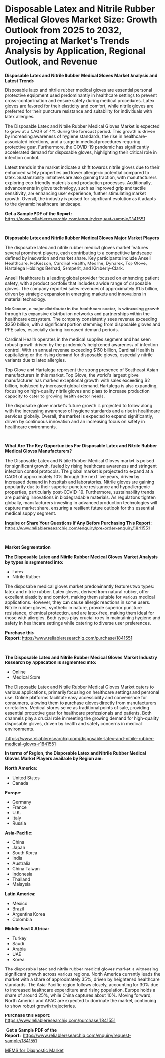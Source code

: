 <p><h1>Disposable Latex and Nitrile Rubber Medical Gloves Market Size: Growth Outlook from 2025 to 2032, projecting at Market's Trends Analysis by Application, Regional Outlook, and Revenue</h1></p><p><strong>Disposable Latex and Nitrile Rubber Medical Gloves Market Analysis and Latest Trends</strong></p>
<p><p>Disposable latex and nitrile rubber medical gloves are essential personal protective equipment used predominantly in healthcare settings to prevent cross-contamination and ensure safety during medical procedures. Latex gloves are favored for their elasticity and comfort, while nitrile gloves are preferred for their puncture resistance and suitability for individuals with latex allergies. </p><p>The Disposable Latex and Nitrile Rubber Medical Gloves Market is expected to grow at a CAGR of 4% during the forecast period. This growth is driven by increasing awareness of hygiene standards, the rise in healthcare-associated infections, and a surge in medical procedures requiring protective gear. Furthermore, the COVID-19 pandemic has significantly accelerated demand for disposable gloves, highlighting their critical role in infection control.</p><p>Latest trends in the market indicate a shift towards nitrile gloves due to their enhanced safety properties and lower allergenic potential compared to latex. Sustainability initiatives are also gaining traction, with manufacturers exploring eco-friendly materials and production processes. Additionally, advancements in glove technology, such as improved grip and tactile sensitivity, are enhancing user experience, further stimulating market growth. Overall, the industry is poised for significant evolution as it adapts to the dynamic healthcare landscape.</p></p>
<p><strong>Get a Sample PDF of the Report:&nbsp;</strong> <a href="https://www.reliableresearchiq.com/enquiry/request-sample/1841551?utm_campaign=2440&utm_medium=2&utm_source=Github&utm_content=ia&utm_term=05032025&utm_id=disposable-latex-and-nitrile-rubber-medical-gloves">https://www.reliableresearchiq.com/enquiry/request-sample/1841551</a></p>
<p>&nbsp;</p>
<p><strong>Disposable Latex and Nitrile Rubber Medical Gloves Major Market Players</strong></p>
<p><p>The disposable latex and nitrile rubber medical gloves market features several prominent players, each contributing to a competitive landscape defined by innovation and market share. Key participants include Ansell Healthcare, McKesson, Cardinal Health, Medline, Dynarex, Top Glove, Hartalega Holdings Berhad, Semperit, and Kimberly-Clark.</p><p>Ansell Healthcare is a leading global provider focused on enhancing patient safety, with a product portfolio that includes a wide range of disposable gloves. The company reported sales revenues of approximately $1.5 billion, driven by strategic expansion in emerging markets and innovations in material technology.</p><p>McKesson, a major distributor in the healthcare sector, is witnessing growth through its expansive distribution networks and partnerships within the healthcare ecosystem. The company consistently sees revenue exceeding $250 billion, with a significant portion stemming from disposable gloves and PPE sales, especially during increased demand periods.</p><p>Cardinal Health operates in the medical supplies segment and has seen robust growth driven by the pandemic's heightened awareness of infection control. With an annual revenue exceeding $150 billion, Cardinal Health is capitalizing on the rising demand for disposable gloves, especially nitrile variants due to latex allergies.</p><p>Top Glove and Hartalega represent the strong presence of Southeast Asian manufacturers in this market. Top Glove, the world's largest glove manufacturer, has marked exceptional growth, with sales exceeding $2 billion, bolstered by increased global demand. Hartalega is also expanding, focusing on high-quality nitrile gloves and plans to increase production capacity to cater to growing health sector needs.</p><p>The disposable glove market's future growth is projected to follow along with the increasing awareness of hygiene standards and a rise in healthcare services globally. Overall, the market is expected to expand significantly, driven by continuous innovation and an increasing focus on safety in healthcare environments.</p></p>
<p>&nbsp;</p>
<p><strong>What Are The Key Opportunities For Disposable Latex and Nitrile Rubber Medical Gloves Manufacturers?</strong></p>
<p><p>The Disposable Latex and Nitrile Rubber Medical Gloves market is poised for significant growth, fueled by rising healthcare awareness and stringent infection control protocols. The global market is projected to expand at a CAGR of approximately 10% through the next five years, driven by increased demand in hospitals and laboratories. Nitrile gloves are gaining popularity due to their superior puncture resistance and hypoallergenic properties, particularly post-COVID-19. Furthermore, sustainability trends are pushing innovations in biodegradable materials. As regulations tighten globally, manufacturers investing in advanced production technologies will capture market share, ensuring a resilient future outlook for this essential medical supply segment.</p></p>
<p><strong>Inquire or Share Your Questions If Any Before Purchasing This Report:</strong> <a href="https://www.reliableresearchiq.com/enquiry/pre-order-enquiry/1841551?utm_campaign=2440&utm_medium=2&utm_source=Github&utm_content=ia&utm_term=05032025&utm_id=disposable-latex-and-nitrile-rubber-medical-gloves">https://www.reliableresearchiq.com/enquiry/pre-order-enquiry/1841551</a></p>
<p>&nbsp;</p>
<p><strong>Market Segmentation</strong></p>
<p><strong>The Disposable Latex and Nitrile Rubber Medical Gloves Market Analysis by types is segmented into:</strong></p>
<p><ul><li>Latex</li><li>Nitrile Rubber</li></ul></p>
<p><p>The disposable medical gloves market predominantly features two types: latex and nitrile rubber. Latex gloves, derived from natural rubber, offer excellent elasticity and comfort, making them suitable for various medical applications. However, they can cause allergic reactions in some users. Nitrile rubber gloves, synthetic in nature, provide superior puncture resistance, chemical protection, and are latex-free, making them ideal for those with allergies. Both types play crucial roles in maintaining hygiene and safety in healthcare settings while catering to diverse user preferences.</p></p>
<p><strong>Purchase this Report:&nbsp;</strong><a href="https://www.reliableresearchiq.com/purchase/1841551?utm_campaign=2440&utm_medium=2&utm_source=Github&utm_content=ia&utm_term=05032025&utm_id=disposable-latex-and-nitrile-rubber-medical-gloves">https://www.reliableresearchiq.com/purchase/1841551</a></p>
<p>&nbsp;</p>
<p><strong>The Disposable Latex and Nitrile Rubber Medical Gloves Market Industry Research by Application is segmented into:</strong></p>
<p><ul><li>Online</li><li>Medical Store</li></ul></p>
<p><p>The Disposable Latex and Nitrile Rubber Medical Gloves Market caters to various applications, primarily focusing on healthcare settings and personal use. Online platforms facilitate easy accessibility and convenience for consumers, allowing them to purchase gloves directly from manufacturers or retailers. Medical stores serve as traditional points of sale, providing essential protective gear for healthcare professionals and patients. Both channels play a crucial role in meeting the growing demand for high-quality disposable gloves, driven by health and safety concerns in medical environments.</p></p>
<p><a href="https://www.reliableresearchiq.com/disposable-latex-and-nitrile-rubber-medical-gloves-r1841551?utm_campaign=2440&utm_medium=2&utm_source=Github&utm_content=ia&utm_term=05032025&utm_id=disposable-latex-and-nitrile-rubber-medical-gloves">&nbsp;https://www.reliableresearchiq.com/disposable-latex-and-nitrile-rubber-medical-gloves-r1841551</a></p>
<p><strong>In terms of Region, the Disposable Latex and Nitrile Rubber Medical Gloves Market Players available by Region are:</strong></p>
<p>
    <p> <strong> North America: </strong>
        <ul>
            <li>United States</li>
            <li>Canada</li>
        </ul>
        </p> 
    <p> <strong> Europe: </strong>
        <ul>
            <li>Germany</li>
            <li>France</li>
            <li>U.K.</li>
            <li>Italy</li>
            <li>Russia</li>
        </ul>
        </p> 
    <p> <strong> Asia-Pacific: </strong>
        <ul>
            <li>China</li>
            <li>Japan</li>
            <li>South Korea</li>
            <li>India</li>
            <li>Australia</li>
            <li>China Taiwan</li>
            <li>Indonesia</li>
            <li>Thailand</li>
            <li>Malaysia</li>
        </ul>
        </p> 
    <p> <strong> Latin America: </strong>
        <ul>
            <li>Mexico</li>
            <li>Brazil</li>
            <li>Argentina Korea</li>
            <li>Colombia</li>
        </ul>
        </p> 
    <p> <strong> Middle East & Africa: </strong>
        <ul>
            <li>Turkey</li>
            <li>Saudi</li>
            <li>Arabia</li>
            <li>UAE</li>
            <li>Korea</li>
        </ul>
    </p>
    </p>
<p><p>The disposable latex and nitrile rubber medical gloves market is witnessing significant growth across various regions. North America currently leads the market with a share of approximately 35%, driven by heightened healthcare standards. The Asia-Pacific region follows closely, accounting for 30% due to increased healthcare expenditure and rising population. Europe holds a share of around 25%, while China captures about 10%. Moving forward, North America and APAC are expected to dominate the market, continuing to show robust growth trajectories.</p></p>
<p><strong>Purchase this Report: </strong><a href="https://www.reliableresearchiq.com/purchase/1841551?utm_campaign=2440&utm_medium=2&utm_source=Github&utm_content=ia&utm_term=05032025&utm_id=disposable-latex-and-nitrile-rubber-medical-gloves">https://www.reliableresearchiq.com/purchase/1841551</a></p>
<p>&nbsp;<strong>Get a Sample PDF of the Report:&nbsp;&nbsp;</strong><a href="https://www.reliableresearchiq.com/enquiry/request-sample/1841551?utm_campaign=2440&utm_medium=2&utm_source=Github&utm_content=ia&utm_term=05032025&utm_id=disposable-latex-and-nitrile-rubber-medical-gloves">https://www.reliableresearchiq.com/enquiry/request-sample/1841551</a></p>
<p><strong></strong></p>
<p><p><a href="https://github.com/hillsmyung726/Market-Research-Report-List-1/blob/main/mems-for-diagnostic-market.md?utm_campaign=2440&utm_medium=2&utm_source=Github&utm_content=ia&utm_term=05032025&utm_id=disposable-latex-and-nitrile-rubber-medical-gloves">MEMS for Diagnostic Market</a></p></p>